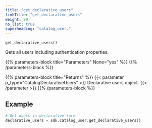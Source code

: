 ```yaml
---
title: "get_declarative_users"
linkTitle: "get_declarative_users"
weight: 90
no_list: true
superheading: "catalog_user."
---
```




``get_declarative_users()``


Gets all users including authentication properties.


{{% parameters-block  title="Parameters" None="yes" %}}
{{% /parameters-block %}}

{{% parameters-block title="Returns" %}}
{{< parameter p_type="CatalogDeclarativeUsers" >}}
Declarative users object.
{{< /parameter >}}
{{% /parameters-block %}}

## Example

```python
# Get users in declarative form
declarative_users = sdk.catalog_user.get_declarative_users()
```
